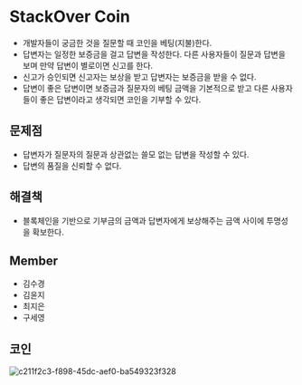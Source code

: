# StackOver Coin
- 개발자들이 궁금한 것을 질문할 때 코인을 베팅(지불)한다.
- 답변자는 일정한 보증금을 걸고 답변을 작성한다. 
다른 사용자들이 질문과 답변을 보며 만약 답변이 별로이면 신고를 한다.
- 신고가 승인되면 신고자는 보상을 받고 답변자는 보증금을 받을 수 없다.
- 답변이 좋은 답변이면 보증금과 질문자의 베팅 금액을 기본적으로 받고 다른 사용자들이 좋은 답변이라고 생각되면 코인을 기부할 수 있다.
## 문제점
- 답변자가 질문자의 질문과 상관없는 쓸모 없는 답변을 작성할 수 있다.
- 답변의 품질을 신뢰할 수 없다.

## 해결책
- 블록체인을 기반으로 기부금의 금액과 답변자에게 보상해주는 금액 사이에 투명성을 확보한다.

## Member
- 김수경
- 김윤지
- 최지은
- 구세영

## 코인 
![c211f2c3-f898-45dc-aef0-ba549323f328](https://user-images.githubusercontent.com/31407544/46522621-3f87b580-c8be-11e8-954c-7990ff59d70f.jpeg)
